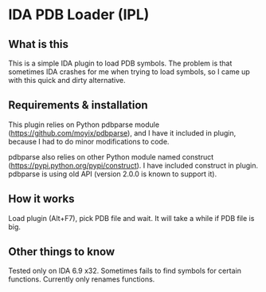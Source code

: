 
# IDA PDB Loader (IPL)

## What is this

This is a simple IDA plugin to load PDB symbols. The problem is that
sometimes IDA crashes for me when trying to load symbols, so I came up
with this quick and dirty alternative.


## Requirements & installation

This plugin relies on Python pdbparse module
(https://github.com/moyix/pdbparse), and I have it included in plugin,
because I had to do minor modifications to code.

pdbparse also relies on other Python module named construct
(https://pypi.python.org/pypi/construct). I have included construct in
plugin. pdbparse is using old API (version 2.0.0 is known to support
it).


## How it works

Load plugin (Alt+F7), pick PDB file and wait. It will take a while if PDB
file is big.  


## Other things to know

Tested only on IDA 6.9 x32. Sometimes fails to find symbols for certain
functions. Currently only renames functions.
